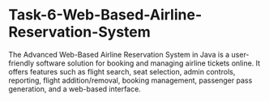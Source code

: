 # Task-6-Web-Based-Airline-Reservation-System

 The Advanced Web-Based Airline Reservation System in Java is a user-friendly software solution for booking and managing airline tickets online. It offers features such as flight search, seat selection, admin controls, reporting, flight addition/removal, booking management, passenger pass generation, and a web-based interface.

